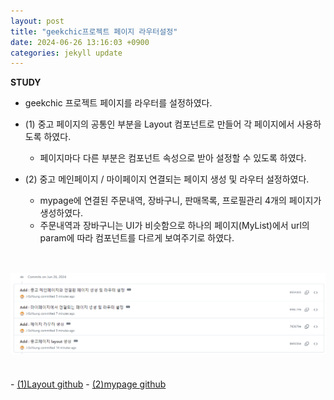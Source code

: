```yaml
---
layout: post
title: "geekchic프로젝트 페이지 라우터설정"
date: 2024-06-26 13:16:03 +0900
categories: jekyll update
---
```


<b> STUDY </b>
- geekchic 프로젝트 페이지를 라우터를 설정하였다.

- (1) 중고 페이지의 공통인 부분을 Layout 컴포넌트로 만들어 각 페이지에서 사용하도록 하였다.
  - 페이지마다 다른 부분은 컴포넌트 속성으로 받아 설정할 수 있도록 하였다.

- (2) 중고 메인페이지 / 마이페이지 연결되는 페이지 생성 및 라우터 설정하였다.
  - mypage에 연결된 주문내역, 장바구니, 판매목록, 프로필관리 4개의 페이지가 생성하였다.
  - 주문내역과 장바구니는 UI가 비슷함으로 하나의 페이지(MyList)에서 url의 param에 따라 컴포넌트를 다르게 보여주기로 하였다.
  <br>
  
![alt text](0626.png)
---

<br>
- <a href='https://github.com/GeekChicShop/GeekChic/commit/0e9156e8e3200a5db3339a2f743eb7c400bb9b53' target="_blank" rel="noreferrer noopener">(1)Layout github</a>
- <a href='https://github.com/GeekChicShop/GeekChic/commit/040c7f6e626457cfc7d472d715f796bde0ab47d8#diff-2be79e4810094be527e07fe0beb95e7dd7453ff1a8dd31f410758ca86a13e13f' target="_blank" rel="noreferrer noopener">(2)mypage github</a>
